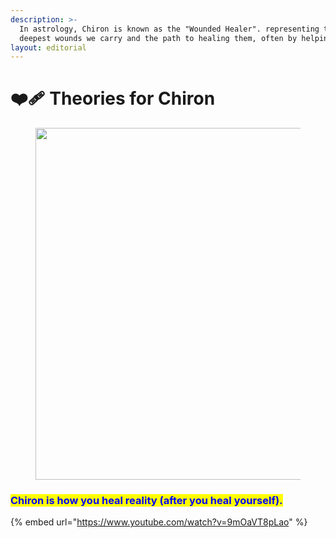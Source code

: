 ```yaml
---
description: >-
  In astrology, Chiron is known as the "Wounded Healer". representing the
  deepest wounds we carry and the path to healing them, often by helping others.
layout: editorial
---
```


# ❤️‍🩹 Theories for Chiron

<figure><img src="../../../../../../.gitbook/assets/pexels-btgl-♡-19640326.jpg" alt="" width="563"><figcaption></figcaption></figure>

### <mark style="color:blue;">Chiron is how you heal reality (after you heal yourself).</mark>

{% embed url="https://www.youtube.com/watch?v=9mOaVT8pLao" %}
